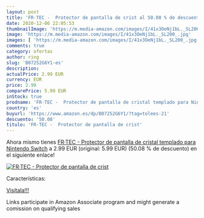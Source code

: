 ```yaml
---
layout: post
title: 'FR·TEC -  Protector de pantalla de crist al 50.08 % de descuento'
date: 2020-12-06 22:05:53
thumbnailImage: 'https://m.media-amazon.com/images/I/41x3OeNj1bL._SL200_.jpg'
image: 'https://m.media-amazon.com/images/I/41x3OeNj1bL._SL200_.jpg'
images: [ 'https://m.media-amazon.com/images/I/41x3OeNj1bL._SL200_.jpg' ]
comments: true
category: ofertas
author: ring
slug: 'B07252G6Y1-es'
description:
actualPrice: 2.99 EUR
currency: EUR
price: 2.99
comparePrice: 5.99 EUR
inStock: true
prodname: 'FR·TEC -  Protector de pantalla de cristal templado para Nintendo Switch'
country: 'es'
buyurl: 'https://www.amazon.es/dp/B07252G6Y1/?tag=tolees-21'
descuento: '50.08'
titulo: 'FR·TEC -  Protector de pantalla de crist'
---
```


Ahora mismo tienes [FR·TEC -  Protector de pantalla de cristal templado para Nintendo Switch](https://www.amazon.es/dp/B07252G6Y1/?tag=tolees-21) a 2.99 EUR (original: 5.99 EUR) (50.08 %  de descuento) en el siguiente enlace!

[![FR·TEC -  Protector de pantalla de crist](https://m.media-amazon.com/images/I/41x3OeNj1bL._SL200_.jpg)](https://www.amazon.es/dp/B07252G6Y1/?tag=tolees-21)

Características:


[Visítala!!!](https://www.amazon.es/dp/B07252G6Y1/?tag=tolees-21)

Links participate in Amazon Associate program and might generate a comission on qualifying sales

